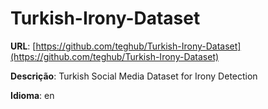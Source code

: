 # Turkish-Irony-Dataset
**URL**: [https://github.com/teghub/Turkish-Irony-Dataset](https://github.com/teghub/Turkish-Irony-Dataset)

**Descrição**: Turkish Social Media Dataset for Irony Detection

**Idioma**: en
